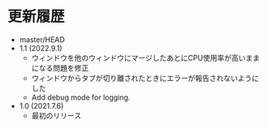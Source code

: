 # 更新履歴

 - master/HEAD
 - 1.1 (2022.9.1)
   * ウィンドウを他のウィンドウにマージしたあとにCPU使用率が高いままになる問題を修正
   * ウィンドウからタブが切り離されたときにエラーが報告されないようにした
   * Add debug mode for logging.
 - 1.0 (2021.7.6)
   * 最初のリリース
